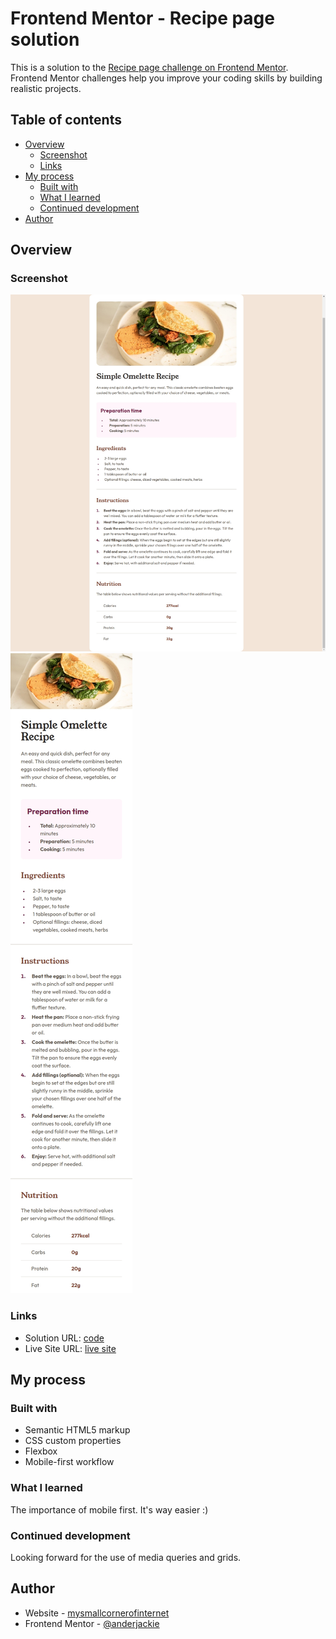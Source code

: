 # Frontend Mentor - Recipe page solution

This is a solution to the [Recipe page challenge on Frontend Mentor](https://www.frontendmentor.io/challenges/recipe-page-KiTsR8QQKm). Frontend Mentor challenges help you improve your coding skills by building realistic projects. 

## Table of contents

- [Overview](#overview)
  - [Screenshot](#screenshot)
  - [Links](#links)
- [My process](#my-process)
  - [Built with](#built-with)
  - [What I learned](#what-i-learned)
  - [Continued development](#continued-development)
- [Author](#author)

## Overview

### Screenshot

![desktop](./screenshots/desktop.jpeg)
![mobile](./screenshots/mobile.jpeg)

### Links

- Solution URL: [code](https://github.com/anderjackie/recipe-page)
- Live Site URL: [live site](https://htmlpreview.github.io/?https://github.com/anderjackie/recipe-page/blob/main/index.html)

## My process

### Built with

- Semantic HTML5 markup
- CSS custom properties
- Flexbox
- Mobile-first workflow

### What I learned

The importance of mobile first. It's way easier :)

### Continued development

Looking forward for the use of media queries and grids.

## Author

- Website - [mysmallcornerofinternet](http://mysmallcornerofinternet.life/)
- Frontend Mentor - [@anderjackie](https://www.frontendmentor.io/profile/anderjackie)

